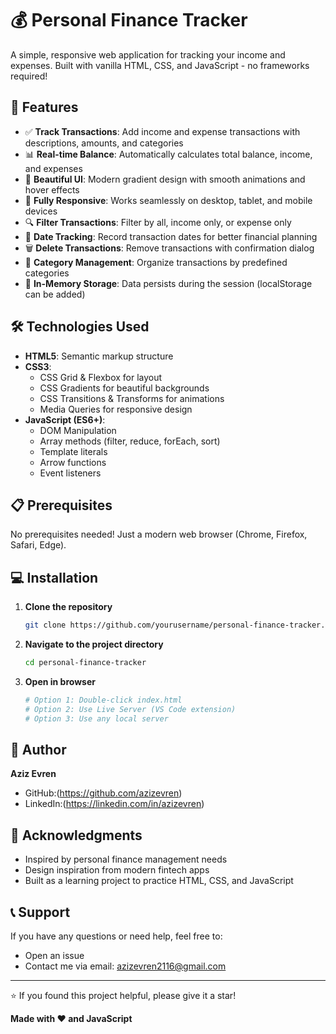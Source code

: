 # 💰 Personal Finance Tracker

A simple, responsive web application for tracking your income and expenses. Built with vanilla HTML, CSS, and JavaScript - no frameworks required!

## 🌟 Features
- ✅ **Track Transactions**: Add income and expense transactions with descriptions, amounts, and categories
- 📊 **Real-time Balance**: Automatically calculates total balance, income, and expenses
- 🎨 **Beautiful UI**: Modern gradient design with smooth animations and hover effects
- 📱 **Fully Responsive**: Works seamlessly on desktop, tablet, and mobile devices
- 🔍 **Filter Transactions**: Filter by all, income only, or expense only
- 📅 **Date Tracking**: Record transaction dates for better financial planning
- 🗑️ **Delete Transactions**: Remove transactions with confirmation dialog
- 🎯 **Category Management**: Organize transactions by predefined categories
- 💾 **In-Memory Storage**: Data persists during the session (localStorage can be added)


## 🛠️ Technologies Used

- **HTML5**: Semantic markup structure
- **CSS3**: 
  - CSS Grid & Flexbox for layout
  - CSS Gradients for beautiful backgrounds
  - CSS Transitions & Transforms for animations
  - Media Queries for responsive design
- **JavaScript (ES6+)**:
  - DOM Manipulation
  - Array methods (filter, reduce, forEach, sort)
  - Template literals
  - Arrow functions
  - Event listeners

## 📋 Prerequisites

No prerequisites needed! Just a modern web browser (Chrome, Firefox, Safari, Edge).

## 💻 Installation

1. **Clone the repository**
   ```bash
   git clone https://github.com/yourusername/personal-finance-tracker.git
   ```

2. **Navigate to the project directory**
   ```bash
   cd personal-finance-tracker
   ```

3. **Open in browser**
   ```bash
   # Option 1: Double-click index.html
   # Option 2: Use Live Server (VS Code extension)
   # Option 3: Use any local server
   ```

## 👤 Author

**Aziz Evren**

- GitHub:(https://github.com/azizevren)
- LinkedIn:(https://linkedin.com/in/azizevren)

## 🙏 Acknowledgments

- Inspired by personal finance management needs
- Design inspiration from modern fintech apps
- Built as a learning project to practice HTML, CSS, and JavaScript

## 📞 Support

If you have any questions or need help, feel free to:
- Open an issue
- Contact me via email: azizevren2116@gmail.com

---
⭐ If you found this project helpful, please give it a star!

**Made with ❤️ and JavaScript**
